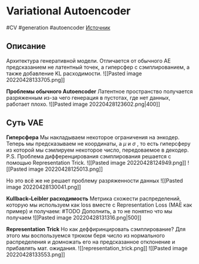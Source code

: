 # Variational Autoencoder
#CV #generation #autoencoder
[Источник](https://www.youtube.com/watch?v=N2u9lRXXRac)
## Описание
Архитектура генеративной модели. Отличается от обычного AE предсказанием не латентный точек, а гиперсфер с сэмплированием, а также добавление KL расходимости.
![[Pasted image 20220428133705.png]]

**Проблемы обычного Autoencoder**
Латентное пространство получается разряженным из-за чего генерация в пустотах, где нет данных, работает плохо.
![[Pasted image 20220428123602.png|400]]
## Суть VAE
**Гиперсфера**
Мы накладываем некоторое ограничения на энкодер. Теперь мы предсказываем не координаты, а $\mu$  и $\sigma$ , то есть гиперсферу из которой мы сэмлируем некоторое число, передоваемое в декодер. 
P.S. Проблема дифференцирования сэмплирования решается с помощью Representation Trick.
![[Pasted image 20220428124949.png]]
![[Pasted image 20220428125013.png]]

Но это всё же не решает проблему разряженности данных
![[Pasted image 20220428130041.png]]

**Kullback–Leibler расходимость**
Метрика схожести распределений, которую мы используем как loss вместе с Representation Loss (MAE как пример) и получаем:
#TODO Дополнить, а то не понятно что мы получаем
![[Pasted image 20220428131316.png|500]]

**Representation Trick**
Но как деффиринцировать сэмплирование? Для этого мы воспользуемся трюком беря число из нормального распределения и домножать его на предсказанное отклонение и прибавлять мат. ожидания.
![[representation_trick.png]]
![[Pasted image 20220428133553.png]]

